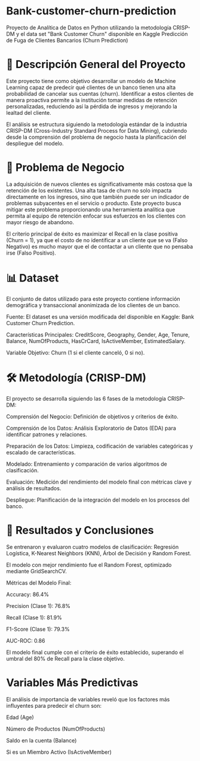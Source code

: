 # Bank-customer-churn-prediction
Proyecto de Analítica de Datos en Python utilizando la metodología CRISP-DM  y el data set "Bank Customer Churn" disponible en Kaggle
Predicción de Fuga de Clientes Bancarios (Churn Prediction)
# 📝 Descripción General del Proyecto
Este proyecto tiene como objetivo desarrollar un modelo de Machine Learning capaz de predecir qué clientes de un banco tienen una alta probabilidad de cancelar sus cuentas (churn). Identificar a estos clientes de manera proactiva permite a la institución tomar medidas de retención personalizadas, reduciendo así la pérdida de ingresos y mejorando la lealtad del cliente.

El análisis se estructura siguiendo la metodología estándar de la industria CRISP-DM (Cross-Industry Standard Process for Data Mining), cubriendo desde la comprensión del problema de negocio hasta la planificación del despliegue del modelo.

# 🎯 Problema de Negocio
La adquisición de nuevos clientes es significativamente más costosa que la retención de los existentes. Una alta tasa de churn no solo impacta directamente en los ingresos, sino que también puede ser un indicador de problemas subyacentes en el servicio o producto. Este proyecto busca mitigar este problema proporcionando una herramienta analítica que permita al equipo de retención enfocar sus esfuerzos en los clientes con mayor riesgo de abandono.

El criterio principal de éxito es maximizar el Recall en la clase positiva (Churn = 1), ya que el costo de no identificar a un cliente que se va (Falso Negativo) es mucho mayor que el de contactar a un cliente que no pensaba irse (Falso Positivo).

# 📊 Dataset
El conjunto de datos utilizado para este proyecto contiene información demográfica y transaccional anonimizada de los clientes de un banco.

Fuente: El dataset es una versión modificada del disponible en Kaggle: Bank Customer Churn Prediction.

Características Principales: CreditScore, Geography, Gender, Age, Tenure, Balance, NumOfProducts, HasCrCard, IsActiveMember, EstimatedSalary.

Variable Objetivo: Churn (1 si el cliente canceló, 0 si no).

# 🛠️ Metodología (CRISP-DM)
El proyecto se desarrolla siguiendo las 6 fases de la metodología CRISP-DM:

Comprensión del Negocio: Definición de objetivos y criterios de éxito.

Comprensión de los Datos: Análisis Exploratorio de Datos (EDA) para identificar patrones y relaciones.

Preparación de los Datos: Limpieza, codificación de variables categóricas y escalado de características.

Modelado: Entrenamiento y comparación de varios algoritmos de clasificación.

Evaluación: Medición del rendimiento del modelo final con métricas clave y análisis de resultados.

Despliegue: Planificación de la integración del modelo en los procesos del banco.

# 🚀 Resultados y Conclusiones
Se entrenaron y evaluaron cuatro modelos de clasificación: Regresión Logística, K-Nearest Neighbors (KNN), Árbol de Decisión y Random Forest.

El modelo con mejor rendimiento fue el Random Forest, optimizado mediante GridSearchCV.

Métricas del Modelo Final:

Accuracy: 86.4%

Precision (Clase 1): 76.8%

Recall (Clase 1): 81.9%

F1-Score (Clase 1): 79.3%

AUC-ROC: 0.86

El modelo final cumple con el criterio de éxito establecido, superando el umbral del 80% de Recall para la clase objetivo.

# Variables Más Predictivas
El análisis de importancia de variables reveló que los factores más influyentes para predecir el churn son:

Edad (Age)

Número de Productos (NumOfProducts)

Saldo en la cuenta (Balance)

Si es un Miembro Activo (IsActiveMember)
